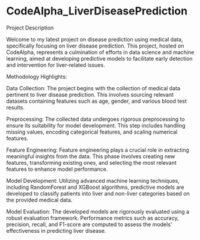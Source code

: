 # CodeAlpha_LiverDiseasePrediction



Project Description

Welcome to my latest project on disease prediction using medical data, specifically focusing on liver disease prediction. This project, hosted on CodeAlpha, represents a culmination of efforts in data science and machine learning, aimed at developing predictive models to facilitate early detection and intervention for liver-related issues.

Methodology Highlights:

Data Collection: The project begins with the collection of medical data pertinent to liver disease prediction. This involves sourcing relevant datasets containing features such as age, gender, and various blood test results.

Preprocessing: The collected data undergoes rigorous preprocessing to ensure its suitability for model development. This step includes handling missing values, encoding categorical features, and scaling numerical features.

Feature Engineering: Feature engineering plays a crucial role in extracting meaningful insights from the data. This phase involves creating new features, transforming existing ones, and selecting the most relevant features to enhance model performance.

Model Development: Utilizing advanced machine learning techniques, including RandomForest and XGBoost algorithms, predictive models are developed to classify patients into liver and non-liver categories based on the provided medical data.

Model Evaluation: The developed models are rigorously evaluated using a robust evaluation framework. Performance metrics such as accuracy, precision, recall, and F1-score are computed to assess the models' effectiveness in predicting liver disease.
